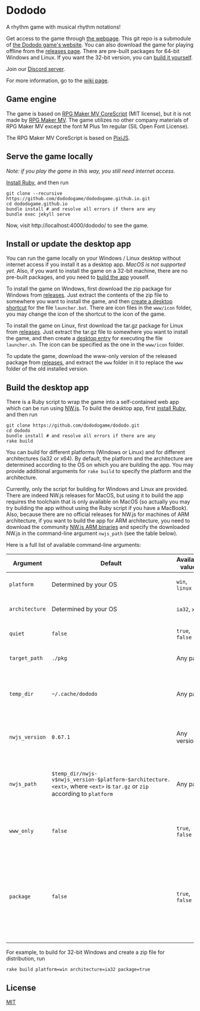 # Dododo

A rhythm game with musical rhythm notations!

Get access to the game through [the webpage](https://dododogame.github.io/dododo/).
This git repo is a submodule of [the Dododo game's website](https://github.com/dododogame/dododogame.github.io/).
You can also download the game for playing offline from the [releases page](https://github.com/dododogame/dododo/releases).
There are pre-built packages for 64-bit Windows and Linux.
If you want the 32-bit version, you can [build it yourself](#build-the-desktop-app).

Join our [Discord server](https://discord.gg/yYdMw5hm2K).

For more information, go to the [wiki page](https://dododogame.github.io/wiki/).

## Game engine

The game is based on [RPG Maker MV CoreScript](https://github.com/rpgtkoolmv/corescript) (MIT license),
but it is not made by [RPG Maker MV](https://www.rpgmakerweb.com/products/rpg-maker-mv).
The game utilizes no other company materials of RPG Maker MV except the font M Plus 1m regular (SIL Open Font License).

The RPG Maker MV CoreScript is based on [PixiJS](https://pixijs.com/).

## Serve the game locally

*Note: if you play the game in this way, you still need internet access.*

[Install Ruby](https://www.ruby-lang.org/en/documentation/installation/), and then run

```shell
git clone --recursive https://github.com/dododogame/dododogame.github.io.git
cd dododogame.github.io
bundle install # and resolve all errors if there are any
bundle exec jekyll serve
```

Now, visit http://localhost:4000/dododo/ to see the game.

## Install or update the desktop app

You can run the game locally on your Windows / Linux desktop without internet access if you install it as a desktop app.
*MacOS is not supported yet.*
Also, if you want to install the game on a 32-bit machine,
there are no pre-built packages, and you need to [build the app](#build-the-desktop-app) youself.

To install the game on Windows,
first download the zip package for Windows from [releases](https://github.com/dododogame/dododo/releases).
Just extract the contents of the zip file to somewhere you want to install the game, and then
[create a desktop shortcut](https://support.microsoft.com/en-us/office/create-a-desktop-shortcut-for-an-office-program-or-file-9a8df64b-cd87-4700-95cc-4bc3e2a962da)
for the file `launcher.bat`.
There are icon files in the `www/icon` folder,
you may change the icon of the shortcut to the icon of the game.

To install the game on Linux,
first download the tar.gz package for Linux from [releases](https://github.com/dododogame/dododo/releases).
Just extract the tar.gz file to somewhere you want to install the game, and then
create a [desktop entry](https://wiki.archlinux.org/title/desktop_entries) for executing the file `launcher.sh`.
The icon can be specified as the one in the `www/icon` folder.

To update the game, download the www-only version of the released package from
[releases](https://github.com/dododogame/dododo/releases),
and extract the `www` folder in it to replace the `www` folder of the old installed version.

## Build the desktop app

There is a Ruby script to wrap the game into a self-contained web app which can be run using [NW.js](https://nwjs.io/).
To build the desktop app, first [install Ruby](https://www.ruby-lang.org/en/documentation/installation/),
and then run

```shell
git clone https://github.com/dododogame/dododo.git
cd dododo
bundle install # and resolve all errors if there are any
rake build
```

You can build for different platforms (Windows or Linux) and for different architectures (ia32 or x64).
By default, the platform and the architecture are determined according to the OS on which you are building the app.
You may provide additional arguments for `rake build` to specify the platform and the architecture.

Currently, only the script for building for Windows and Linux are provided.
There are indeed NW.js releases for MacOS, but using it to build the app requires the toolchain that is only available on MacOS
(so actually you may try building the app without using the Ruby script if you have a MacBook).
Also, because there are no official releases for NW.js for machines of ARM architecture,
if you want to build the app for ARM architecture,
you need to download the community [NW.js ARM binaries](https://github.com/LeonardLaszlo/nw.js-armv7-binaries)
and specify the downloaded NW.js in the command-line argument `nwjs_path` (see the table below).

Here is a full list of available command-line arguments:

| Argument | Default                                                                                                                  | Available values | Description                                               |
|---------|--------------------------------------------------------------------------------------------------------------------------|------------------|-----------------------------------------------------------|
| `platform` | Determined by your OS                                                                                                    | `win`, `linux`   | The platform to build for                                 |
| `architecture` | Determined by your OS                                                                                                    | `ia32`, `x64`     | The architecture to build for                             |
| `quiet` | `false`                                                                                                                   | `true`, `false` | Whether to supress output                                 |
| `target_path` | `./pkg`                                                                                                                  | Any path | The path to the output directory                          |
| `temp_dir` | `~/.cache/dododo`                                                                                                        | Any path | The directory to store some downloaded or extracted files |
| `nwjs_version` | `0.67.1`                                                                                                                 | Any version | The version of NW.js to use if it is to be downloaded     |
| `nwjs_path` | `$temp_dir/nwjs-v$nwjs_version-$platform-$architecture.<ext>`, where `<ext>` is `tar.gz` or `zip` according to `platform` | Any path | The pre-downloaded NW.js to be used; will download for you if non-exist |
| `www_only` | `false`                                                                                                                  | `true`, `false` | Whether to build only the web files; no NW.js if true |
| `package` | `false` | `true`, `false` | Whether to package the app for distribution after building completes; will create a .tar.gz or .zip file according to `platform` |

For example, to build for 32-bit Windows and create a zip file for distribution, run

```shell
rake build platform=win architecture=ia32 package=true
```

## License

[MIT](https://opensource.org/licenses/MIT)
